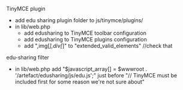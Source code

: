TinyMCE plugin
- add edu sharing plugin folder to js/tinymce/plugins/ 
- in lib/web.php
    - add edusharing to TinyMCE toolbar configuration
    - add edusharing to TinyMCE plugins configuration
    - add ",img[*],div[*]" to "extended_valid_elements" //check that

edu-sharing filter
- in lib/web.php add "$javascript_array[] = $wwwroot . '/artefact/edusharing/js/edu.js';" just before "// TinyMCE must be included first for some reason we're not sure about"